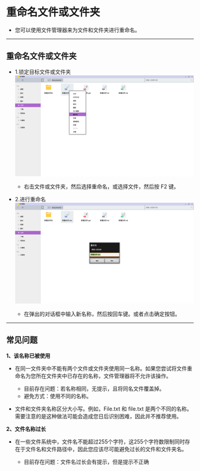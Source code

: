 # 重命名文件或文件夹

- 您可以使用文件管理器来为文件和文件夹进行重命名。

***
## 重命名文件或文件夹

- 1.锁定目标文件或文件夹
![](../pic/soft/重命名.png)
  - 右击文件或文件夹，然后选择重命名，或选择文件，然后按 F2 键。

- 2.进行重命名
![](../pic/soft/重命名1.png)
  - 在弹出的对话框中输入新名称，然后按回车键。或者点击确定按钮。
  
***
## 常见问题

**1、该名称已被使用**

- 在同一文件夹中不能有两个文件或文件夹使用同一名称。如果您尝试将文件重命名为您所在文件夹中已存在的名称，文件管理器将不允许该操作。
  
  - 目前存在问题：若名称相同，无提示，且将同名文件覆盖掉。
  - 避免方式：使用不同的名称。

- 文件和文件夹名称区分大小写。例如，File.txt 和 file.txt 是两个不同的名称。需要注意的是这种做法可能会造成您日后识别困难，因此并不推荐使用。

**2、文件名称过长**

- 在一些文件系统中，文件名不能超过255个字符，这255个字符数限制同时存在于文件名和文件路径中，因此您应该尽可能避免过长的文件和文件夹名。
  
  - 目前存在问题：文件名过长会有提示，但是提示不正确

